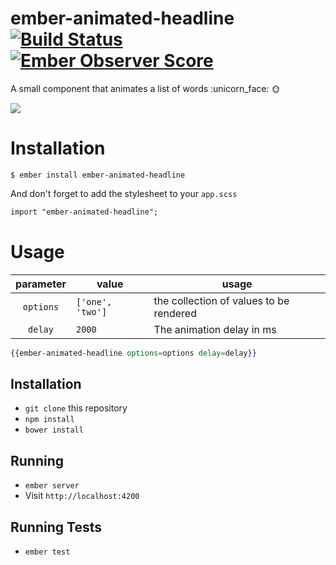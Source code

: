 # ember-animated-headline [![Build Status](https://travis-ci.org/mariogintili/ember-animated-headline.svg?branch=master)](https://travis-ci.org/mariogintili/ember-animated-headline) [![Ember Observer Score](http://emberobserver.com/badges/ember-animated-headline.svg)](http://emberobserver.com/addons/ember-animated-headline)

A small component that animates a list of words :unicorn_face: :sun_with_face:

![](http://i.imgur.com/1VJe1G8.gif)

# Installation

`$ ember install ember-animated-headline`

And don't forget to add the stylesheet to your `app.scss`

```css
import "ember-animated-headline";
```

# Usage

| parameter | value            | usage                                   |
|:---------:|------------------|-----------------------------------------|
| `options` | `['one', 'two']` | the collection of values to be rendered |
| `delay`   | `2000`           | The animation delay in ms               |

```handlebars
{{ember-animated-headline options=options delay=delay}}
```

## Installation

* `git clone` this repository
* `npm install`
* `bower install`

## Running

* `ember server`
* Visit `http://localhost:4200`

## Running Tests

* `ember test`
